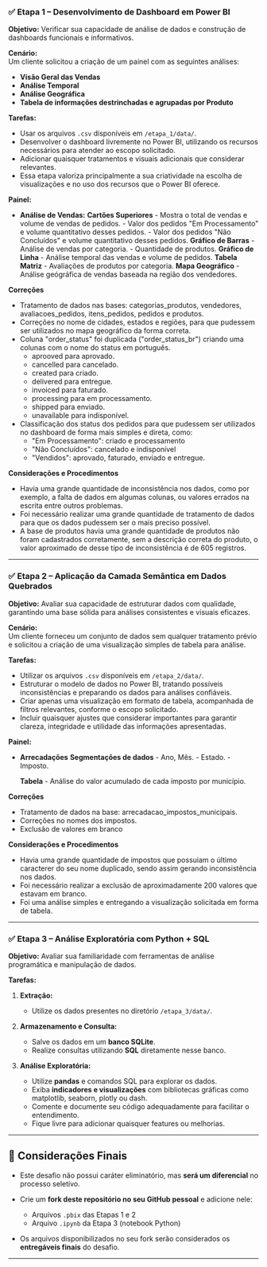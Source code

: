 ### ✅ Etapa 1 – Desenvolvimento de Dashboard em Power BI

**Objetivo:** Verificar sua capacidade de análise de dados e construção de dashboards funcionais e informativos.

**Cenário:**  
Um cliente solicitou a criação de um painel com as seguintes análises:

- **Visão Geral das Vendas**
- **Análise Temporal**
- **Análise Geográfica**
- **Tabela de informações destrinchadas e agrupadas por Produto**

**Tarefas:**

- Usar os arquivos `.csv` disponíveis em `/etapa_1/data/`.
- Desenvolver o dashboard livremente no Power BI, utilizando os recursos necessários para atender ao escopo solicitado.
- Adicionar quaisquer tratamentos e visuais adicionais que considerar relevantes.
- Essa etapa valoriza principalmente a sua criatividade na escolha de visualizações e no uso dos recursos que o Power BI oferece.

**Painel:**

- **Análise de Vendas:** 
   **Cartões Superiores**
      - Mostra o total de vendas e volume de vendas de pedidos.
      - Valor dos pedidos "Em Processamento" e volume quantitativo desses pedidos.
      - Valor dos pedidos "Não Concluídos" e volume quantitativo desses pedidos.
   **Gráfico de Barras**
      - Análise de vendas por categoria.
      - Quantidade de produtos.
   **Gráfico de Linha**
      - Análise temporal das vendas e volume de pedidos.
   **Tabela Matriz**
      - Avaliações de produtos por categoria.
   **Mapa Geográfico**
      - Análise geógráfica de vendas baseada na região dos vendedores.

**Correções**
   - Tratamento de dados nas bases: categorias_produtos, vendedores, avaliacoes_pedidos, itens_pedidos, pedidos e produtos.
   - Correções no nome de cidades, estados e regiões, para que pudessem ser utilizados no mapa geográfico da forma correta.
   - Coluna "order_status" foi duplicada ("order_status_br") criando uma colunas com o nome do status em português.
      - aprooved para aprovado.
      - cancelled para cancelado.
      - created para criado.
      - delivered para entregue.
      - invoiced para faturado.
      - processing para em processamento.
      - shipped para enviado.
      - unavailable para indisponível.
   - Classificação dos status dos pedidos para que pudessem ser utilizados no dashboard de forma mais simples e direta, como:
      - "Em Processamento": criado e processamento 
      - "Não Concluídos": cancelado e indisponível
      - "Vendidos": aprovado, faturado, enviado e entregue.

**Considerações e Procedimentos**
   - Havia uma grande quantidade de inconsistência nos dados, como por exemplo, a falta de dados em algumas colunas, ou valores errados na escrita entre outros problemas.
   - Foi necessário realizar uma grande quantidade de tratamento de dados para que os dados pudessem ser o mais preciso possível.
   - A base de produtos havia uma grande quantidade de produtos não foram cadastrados corretamente, sem a descrição correta do produto, o valor aproximado de desse tipo de inconsistência é de 605 registros.
---

### ✅ Etapa 2 – Aplicação da Camada Semântica em Dados Quebrados

**Objetivo:** Avaliar sua capacidade de estruturar dados com qualidade, garantindo uma base sólida para análises consistentes e visuais eficazes.

**Cenário:**  
Um cliente forneceu um conjunto de dados sem qualquer tratamento prévio e solicitou a criação de uma visualização simples de tabela para análise.

**Tarefas:**

- Utilizar os arquivos `.csv` disponíveis em `/etapa_2/data/`.
- Estruturar o modelo de dados no Power BI, tratando possíveis inconsistências e preparando os dados para análises confiáveis.
- Criar apenas uma visualização em formato de tabela, acompanhada de filtros relevantes, conforme o escopo solicitado.
- Incluir quaisquer ajustes que considerar importantes para garantir clareza, integridade e utilidade das informações apresentadas.


**Painel:**

- **Arrecadações** 
   **Segmentações de dados**
      - Ano, Mês.
      - Estado.
      - Imposto.

   **Tabela**
      - Análise do valor acumulado de cada imposto por município.

**Correções**
   - Tratamento de dados na base: arrecadacao_impostos_municipais.
   - Correções no nomes dos impostos.
   - Exclusão de valores em branco

**Considerações e Procedimentos**
   - Havia uma grande quantidade de impostos que possuiam o último caracterer do seu nome duplicado, sendo assim gerando inconsistência nos dados.
   - Foi necessário realizar a exclusão de aproximadamente 200 valores que estavam em branco.
   - Foi uma análise simples e entregando a visualização solicitada em forma de tabela.
---

### ✅ Etapa 3 – Análise Exploratória com Python + SQL

**Objetivo:** Avaliar sua familiaridade com ferramentas de análise programática e manipulação de dados.

**Tarefas:**

1. **Extração:**
   - Utilize os dados presentes no diretório `/etapa_3/data/`.

2. **Armazenamento e Consulta:**
   - Salve os dados em um **banco SQLite**.
   - Realize consultas utilizando **SQL** diretamente nesse banco.

3. **Análise Exploratória:**
   - Utilize **pandas** e comandos SQL para explorar os dados.
   - Exiba **indicadores e visualizações** com bibliotecas gráficas como matplotlib, seaborn, plotly ou dash.
   - Comente e documente seu código adequadamente para facilitar o entendimento.
   - Fique livre para adicionar quaisquer features ou melhorias.

---

## 📌 Considerações Finais

- Este desafio não possui caráter eliminatório, mas **será um diferencial** no processo seletivo.
- Crie um **fork deste repositório no seu GitHub pessoal** e adicione nele:
  - Arquivos `.pbix` das Etapas 1 e 2
  - Arquivo `.ipynb` da Etapa 3 (notebook Python)

- Os arquivos disponibilizados no seu fork serão considerados os **entregáveis finais** do desafio.

---

